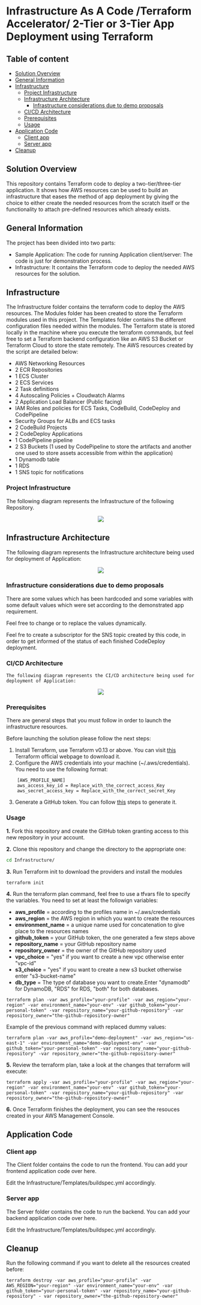 # Infrastructure As A Code /Terraform Accelerator/ 2-Tier or 3-Tier App Deployment using Terraform

## Table of content

   * [Solution Overview](#solution-overview)
   * [General Information](#general-information)
   * [Infrastructure](#infrastructure)
      * [Project Infrastructure](#project-infrastructure)
      * [Infrastructure Architecture](#infrastructure-architecture)
        * [Infrastructure considerations due to demo proposals](#infrastructure-considerations-due-to-demo-proposals)
      * [CI/CD Architecture](#cd-architecture)
      * [Prerequisites](#prerequisites)
      * [Usage](#usage)
   * [Application Code](#application-code)
     * [Client app](#client-app)
     * [Server app](#server-app)
   * [Cleanup](#cleanup)
   
   

## Solution Overview
This repository contains Terraform code to deploy a two-tier/three-tier application. It shows how AWS resources can be used to build an infrastructure that eases the method of app deployment by giving the choice to either create the needed resources from the scratch itself or the functionality to attach pre-defined resources which already exists.

## General Information
The project has been divided into two parts:
- Sample Application: The code for running Application
            client/server: The code is just for demonstration process.
- Infrastructure: It contains the Terraform code to deploy the needed AWS resources for the solution.

## Infrastructure
The Infrastructure folder contains the terraform code to deploy the AWS resources. The Modules folder has been created to store the Terraform modules used in this project. The Templates folder contains the different configuration files needed within the modules. The Terraform state is stored locally in the machine where you execute the terraform commands, but feel free to set a Terraform backend configuration like an AWS S3 Bucket or Terraform Cloud to store the state remotely. The AWS resources created by the script are detailed below:

- AWS Networking Resources
- 2 ECR Repositories
- 1 ECS Cluster
- 2 ECS Services
- 2 Task definitions
- 4 Autoscaling Policies + Cloudwatch Alarms
- 2 Application Load Balancer (Public facing)
- IAM Roles and policies for ECS Tasks, CodeBuild, CodeDeploy and CodePipeline
- Security Groups for ALBs and ECS tasks
- 2 CodeBuild Projects
- 2 CodeDeploy Applications
- 1 CodePipeline pipeline
- 2 S3 Buckets (1 used by CodePipeline to store the artifacts and another one used to store assets accessible from within the application)
- 1 Dynamodb table
- 1 RDS
- 1 SNS topic for notifications

### Project Infrastructure

The following diagram represents the Infrastructure of the following Repository.

<p align="center">
  <img src="Documentation_Images/capstone_project_diagram.png"/>
</p>

## Infrastructure Architecture
The following diagram represents the Infrastructure architecture being used for deployment of Application:

<p align="center">
  <img src="Documentation_Images/Infrastructure_architecture.png"/>
</p>

### Infrastructure considerations due to demo proposals
There are some values which has been hardcoded and some variables with some default values which were set according to the demonstrated app requirement.

Feel free to change or to replace the values dynamically.

Feel fre to create a subscriptor for the SNS topic created by this code, in order to get informed of the status of each finished CodeDeploy deployment.

### CI/CD Architecture
    The following diagram represents the CI/CD architecture being used for deployment of Application:

<p align="center">
  <img src="Documentation_assets/CICD_architecture.png"/>
</p>

### Prerequisites
There are general steps that you must follow in order to launch the infrastructure resources.

Before launching the solution please follow the next steps:

1) Install Terraform, use Terraform v0.13 or above. You can visit [this](https://releases.hashicorp.com/terraform/) Terraform official webpage to download it.
2) Configure the AWS credentials into your machine (~/.aws/credentials). You need to use the following format:

```shell
    [AWS_PROFILE_NAME]
    aws_access_key_id = Replace_with_the_correct_access_Key
    aws_secret_access_key = Replace_with_the_correct_secret_Key
```

3) Generate a GitHub token. You can follow [this](https://docs.github.com/en/github/authenticating-to-github/creating-a-personal-access-token) steps to generate it.

### Usage

**1.** Fork this repository and create the GitHub token granting access to this new repository in your account.

**2.** Clone this repository and change the directory to the appropriate one:

```bash
cd Infrastructure/
```

**3.** Run Terraform init to download the providers and install the modules

```shell
terraform init 
```
**4.** Run the terraform plan command, feel free to use a tfvars file to specify the variables.
You need to set at least the followign variables:
+ **aws_profile** = according to the profiles name in ~/.aws/credentials
+ **aws_region** = the AWS region in which you want to create the resources
+ **environment_name** = a unique name used for concatenation to give place to the resources names
+ **github_token** = your GitHub token, the one generated a few steps above
+ **repository_name** = your GitHub repository name
+ **repository_owner** = the owner of the GitHub repository used
+ **vpc_choice** =  "yes" if you want to create a new vpc otherwise enter "vpc-id"
+ **s3_choice** = "yes" if you want to create a new s3 bucket otherwise enter "s3-bucket-name"
+ **db_type** = The type of database you want to create.Enter "dynamodb" for DynamoDB, "RDS" for RDS, "both" for both databases. 

```shell
terraform plan -var aws_profile="your-profile" -var aws_region="your-region" -var environment_name="your-env" -var github_token="your-personal-token" -var repository_name="your-github-repository" -var repository_owner="the-github-repository-owner"
```

Example of the previous command with replaced dummy values:

```shell
terraform plan -var aws_profile="demo-deployment" -var aws_region="us-east-1" -var environment_name="demo-deployment-env" -var github_token="your-personal-token" -var repository_name="your-github-repository" -var repository_owner="the-github-repository-owner"
```
 
**5.** Review the terraform plan, take a look at the changes that terraform will execute:

```shell
terraform apply -var aws_profile="your-profile" -var aws_region="your-region" -var environment_name="your-env" -var github_token="your-personal-token" -var repository_name="your-github-repository" -var repository_owner="the-github-repository-owner"
```

**6.** Once Terraform finishes the deployment, you can see the resouces created in your AWS Management Console.

## Application Code

### Client app

The Client folder contains the code to run the frontend. You can add your frontend application code over here.

Edit the Infrastructure/Templates/buildspec.yml accordingly.

### Server app

The Server folder contains the code to run the backend. You can add your backend application code over here.

Edit the Infrastructure/Templates/buildspec.yml accordingly.

## Cleanup

Run the following command if you want to delete all the resources created before:

```shell
terraform destroy -var aws_profile="your-profile" -var AWS_REGION="your-region" -var environment_name="your-env" -var github_token="your-personal-token" -var repository_name="your-github-repository" - var repository_owner="the-github-repository-owner"
```
